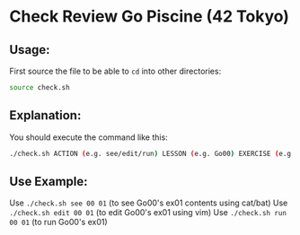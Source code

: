 # Check Review Go Piscine (42 Tokyo)

## Usage:
First source the file to be able to `cd` into other directories:
```sh
source check.sh

```

## Explanation:
You should execute the command like this:
```sh
./check.sh ACTION (e.g. see/edit/run) LESSON (e.g. Go00) EXERCISE (e.g. ex00)

```

## Use Example:
Use `./check.sh see 00 01` (to see Go00's ex01 contents using cat/bat)
Use `./check.sh edit 00 01` (to edit Go00's ex01 using vim)
Use `./check.sh run 00 01` (to run Go00's ex01)
